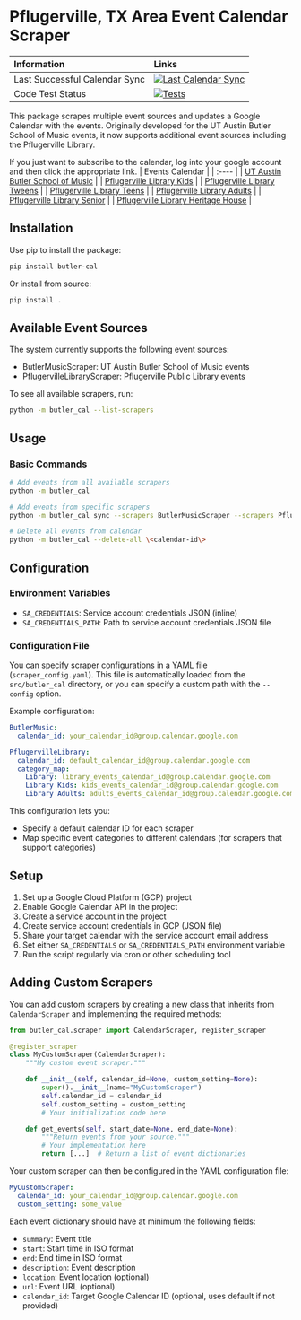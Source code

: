 # Pflugerville, TX Area Event Calendar Scraper

| Information | Links |
| :---------- | :-----|
| Last Successful Calendar Sync | [![Last Calendar Sync](https://img.shields.io/badge/dynamic/json?url=https%3A%2F%2Fapi.github.com%2Frepos%2FAdam-D-Lewis%2Fbutler_events_calendar%2Factions%2Fworkflows%2F148948811%2Fruns%3Fquery%3Dbranch%253Amain%2Bis%253Asuccess%26per_page%3D1&query=%24.workflow_runs%5B0%5D.run_started_at&label=Date%3A&color=brightgreen)](https://github.com/Adam-D-Lewis/butler_events_calendar/actions/workflows/run_weekly.yaml?query=branch%3Amain+is%3Asuccess) |
| Code Test Status | [![Tests](https://github.com/Adam-D-Lewis/butler_events_calendar/actions/workflows/test.yaml/badge.svg)](https://github.com/Adam-D-Lewis/butler_events_calendar/actions/workflows/test.yaml) |

This package scrapes multiple event sources and updates a Google Calendar with the events. Originally developed for the UT Austin Butler School of Music events, it now supports additional event sources including the Pflugerville Library.

If you just want to subscribe to the calendar, log into your google account and then click the appropriate link.
| Events Calendar |
| :---- |
| [UT Austin Butler School of Music](https://calendar.google.com/calendar/u/0?cid=OWM1NDk4ODU5NTFiOTkxMDA1YjE4NTE5OGFiYjVmN2U5ZmI2YmE4Y2E4YWExN2ZmNmMxNjZiMTYxMWU3ZjBhZkBncm91cC5jYWxlbmRhci5nb29nbGUuY29t) |
| [Pflugerville Library Kids](https://calendar.google.com/calendar/embed?src=bf33977cdb5a9d9c89b82a0e58f9f65c6218fd0c0cc57d17f0457528d5776adc%40group.calendar.google.com&ctz=America%2FChicago) |
| [Pflugerville Library Tweens](https://calendar.google.com/calendar/embed?src=c12c3074906ecdee821298e9fd312fdf676a9768dcfef63ec3a798a4f77cd81e%40group.calendar.google.com&ctz=America%2FChicago) |
| [Pflugerville Library Teens](https://calendar.google.com/calendar/embed?src=acd1cb558b56fac27eb4ffc907d8af4c3d757fe7e7a4ea60ff15dc5d3218070d%40group.calendar.google.com&ctz=America%2FChicago) |
| [Pflugerville Library Adults](https://calendar.google.com/calendar/embed?src=c564684a6bab63a8c34e04623ce2fd3d2923b346c4fd88bb52ffc9055e9baf5f%40group.calendar.google.com&ctz=America%2FChicago) |
| [Pflugerville Library Senior](https://calendar.google.com/calendar/embed?src=9cf3ad7b4b9536bf3c5d7e0ec0836f8591ec9e02b43421bca387dfcf5cfa6b65%40group.calendar.google.com&ctz=America%2FChicago) |
| [Pflugerville Library Heritage House](https://calendar.google.com/calendar/embed?src=8f561b47740b57b6a5b32a3f71e371c0e7ca339ebbb19bc68c3f744bd424d8b0%40group.calendar.google.com&ctz=America%2FChicago) |

## Installation

Use pip to install the package:

```bash
pip install butler-cal
```

Or install from source:

```bash
pip install .
```

## Available Event Sources

The system currently supports the following event sources:

- ButlerMusicScraper: UT Austin Butler School of Music events
- PflugervilleLibraryScraper: Pflugerville Public Library events

To see all available scrapers, run:

```bash
python -m butler_cal --list-scrapers
```

## Usage

### Basic Commands

```bash
# Add events from all available scrapers
python -m butler_cal

# Add events from specific scrapers
python -m butler_cal sync --scrapers ButlerMusicScraper --scrapers PflugervilleLibraryScraper

# Delete all events from calendar
python -m butler_cal --delete-all \<calendar-id\>
```

## Configuration

### Environment Variables

- `SA_CREDENTIALS`: Service account credentials JSON (inline)
- `SA_CREDENTIALS_PATH`: Path to service account credentials JSON file

### Configuration File

You can specify scraper configurations in a YAML file (`scraper_config.yaml`). This file is automatically loaded from the `src/butler_cal` directory, or you can specify a custom path with the `--config` option.

Example configuration:

```yaml
ButlerMusic:
  calendar_id: your_calendar_id@group.calendar.google.com

PflugervilleLibrary:
  calendar_id: default_calendar_id@group.calendar.google.com
  category_map:
    Library: library_events_calendar_id@group.calendar.google.com
    Library Kids: kids_events_calendar_id@group.calendar.google.com
    Library Adults: adults_events_calendar_id@group.calendar.google.com
```

This configuration lets you:
- Specify a default calendar ID for each scraper
- Map specific event categories to different calendars (for scrapers that support categories)

## Setup

1. Set up a Google Cloud Platform (GCP) project
2. Enable Google Calendar API in the project
3. Create a service account in the project
4. Create service account credentials in GCP (JSON file)
5. Share your target calendar with the service account email address
6. Set either `SA_CREDENTIALS` or `SA_CREDENTIALS_PATH` environment variable
7. Run the script regularly via cron or other scheduling tool

## Adding Custom Scrapers

You can add custom scrapers by creating a new class that inherits from `CalendarScraper` and implementing the required methods:

```python
from butler_cal.scraper import CalendarScraper, register_scraper

@register_scraper
class MyCustomScraper(CalendarScraper):
    """My custom event scraper."""

    def __init__(self, calendar_id=None, custom_setting=None):
        super().__init__(name="MyCustomScraper")
        self.calendar_id = calendar_id
        self.custom_setting = custom_setting
        # Your initialization code here

    def get_events(self, start_date=None, end_date=None):
        """Return events from your source."""
        # Your implementation here
        return [...]  # Return a list of event dictionaries
```

Your custom scraper can then be configured in the YAML configuration file:

```yaml
MyCustomScraper:
  calendar_id: your_calendar_id@group.calendar.google.com
  custom_setting: some_value
```


Each event dictionary should have at minimum the following fields:
- `summary`: Event title
- `start`: Start time in ISO format
- `end`: End time in ISO format
- `description`: Event description
- `location`: Event location (optional)
- `url`: Event URL (optional)
- `calendar_id`: Target Google Calendar ID (optional, uses default if not provided)
